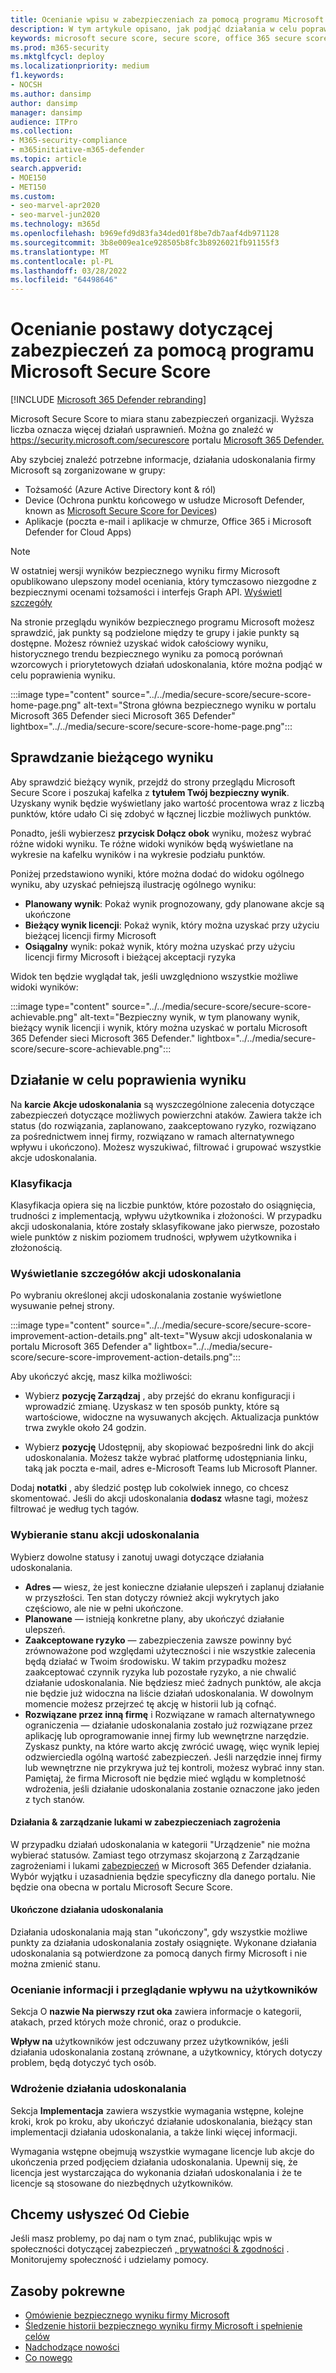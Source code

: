 ```yaml
---
title: Ocenianie wpisu w zabezpieczeniach za pomocą programu Microsoft Secure Score
description: W tym artykule opisano, jak podjąć działania w celu poprawienia wyniku bezpiecznego wyniku firmy Microsoft w Microsoft 365 Defender sieci Microsoft 365 Defender sieci.
keywords: microsoft secure score, secure score, office 365 secure score, microsoft security score, Microsoft 365 Defender portal, improvement actions
ms.prod: m365-security
ms.mktglfcycl: deploy
ms.localizationpriority: medium
f1.keywords:
- NOCSH
ms.author: dansimp
author: dansimp
manager: dansimp
audience: ITPro
ms.collection:
- M365-security-compliance
- m365initiative-m365-defender
ms.topic: article
search.appverid:
- MOE150
- MET150
ms.custom:
- seo-marvel-apr2020
- seo-marvel-jun2020
ms.technology: m365d
ms.openlocfilehash: b969efd9d83fa34ded01f8be7db7aaf4db971128
ms.sourcegitcommit: 3b8e009ea1ce928505b8fc3b8926021fb91155f3
ms.translationtype: MT
ms.contentlocale: pl-PL
ms.lasthandoff: 03/28/2022
ms.locfileid: "64498646"
---
```

# <a name="assess-your-security-posture-with-microsoft-secure-score"></a>Ocenianie postawy dotyczącej zabezpieczeń za pomocą programu Microsoft Secure Score

[!INCLUDE [Microsoft 365 Defender rebranding](../includes/microsoft-defender.md)]

Microsoft Secure Score to miara stanu zabezpieczeń organizacji. Wyższa liczba oznacza więcej działań usprawnień. Można go znaleźć w https://security.microsoft.com/securescore portalu [Microsoft 365 Defender.](microsoft-365-defender.md)

Aby szybciej znaleźć potrzebne informacje, działania udoskonalania firmy Microsoft są zorganizowane w grupy:

- Tożsamość (Azure Active Directory kont & ról)
- Device (Ochrona punktu końcowego w usłudze Microsoft Defender, known as [Microsoft Secure Score for Devices](/windows/security/threat-protection/microsoft-defender-atp/tvm-microsoft-secure-score-devices))
- Aplikacje (poczta e-mail i aplikacje w chmurze, Office 365 i Microsoft Defender for Cloud Apps)

>[!NOTE]
>W ostatniej wersji wyników bezpiecznego wyniku firmy Microsoft opublikowano ulepszony model oceniania, który tymczasowo niezgodne z bezpiecznymi ocenami tożsamości i interfejs Graph API. [Wyświetl szczegóły](microsoft-secure-score-whats-new.md)

Na stronie przeglądu wyników bezpiecznego programu Microsoft możesz sprawdzić, jak punkty są podzielone między te grupy i jakie punkty są dostępne. Możesz również uzyskać widok całościowy wyniku, historycznego trendu bezpiecznego wyniku za pomocą porównań wzorcowych i priorytetowych działań udoskonalania, które można podjąć w celu poprawienia wyniku.

:::image type="content" source="../../media/secure-score/secure-score-home-page.png" alt-text="Strona główna bezpiecznego wyniku w portalu Microsoft 365 Defender sieci Microsoft 365 Defender" lightbox="../../media/secure-score/secure-score-home-page.png":::

## <a name="check-your-current-score"></a>Sprawdzanie bieżącego wyniku

Aby sprawdzić bieżący wynik, przejdź do strony przeglądu Microsoft Secure Score i poszukaj kafelka z **tytułem Twój bezpieczny wynik**. Uzyskany wynik będzie wyświetlany jako wartość procentowa wraz z liczbą punktów, które udało Ci się zdobyć w łącznej liczbie możliwych punktów.

Ponadto, jeśli wybierzesz **przycisk Dołącz obok** wyniku, możesz wybrać różne widoki wyniku. Te różne widoki wyników będą wyświetlane na wykresie na kafelku wyników i na wykresie podziału punktów.

Poniżej przedstawiono wyniki, które można dodać do widoku ogólnego wyniku, aby uzyskać pełniejszą ilustrację ogólnego wyniku:

- **Planowany wynik**: Pokaż wynik prognozowany, gdy planowane akcje są ukończone
- **Bieżący wynik licencji**: Pokaż wynik, który można uzyskać przy użyciu bieżącej licencji firmy Microsoft
- **Osiągalny** wynik: pokaż wynik, który można uzyskać przy użyciu licencji firmy Microsoft i bieżącej akceptacji ryzyka

Widok ten będzie wyglądał tak, jeśli uwzględniono wszystkie możliwe widoki wyników:

:::image type="content" source="../../media/secure-score/secure-score-achievable.png" alt-text="Bezpieczny wynik, w tym planowany wynik, bieżący wynik licencji i wynik, który można uzyskać w portalu Microsoft 365 Defender sieci Microsoft 365 Defender." lightbox="../../media/secure-score/secure-score-achievable.png":::

## <a name="take-action-to-improve-your-score"></a>Działanie w celu poprawienia wyniku

Na **karcie Akcje udoskonalania** są wyszczególnione zalecenia dotyczące zabezpieczeń dotyczące możliwych powierzchni ataków. Zawiera także ich status (do rozwiązania, zaplanowano, zaakceptowano ryzyko, rozwiązano za pośrednictwem innej firmy, rozwiązano w ramach alternatywnego wpływu i ukończono). Możesz wyszukiwać, filtrować i grupować wszystkie akcje udoskonalania.  

### <a name="ranking"></a>Klasyfikacja

Klasyfikacja opiera się na liczbie punktów, które pozostało do osiągnięcia, trudności z implementacją, wpływu użytkownika i złożoności. W przypadku akcji udoskonalania, które zostały sklasyfikowane jako pierwsze, pozostało wiele punktów z niskim poziomem trudności, wpływem użytkownika i złożonością.

### <a name="view-improvement-action-details"></a>Wyświetlanie szczegółów akcji udoskonalania

Po wybraniu określonej akcji udoskonalania zostanie wyświetlone wysuwanie pełnej strony.  

:::image type="content" source="../../media/secure-score/secure-score-improvement-action-details.png" alt-text="Wysuw akcji udoskonalania w portalu Microsoft 365 Defender a" lightbox="../../media/secure-score/secure-score-improvement-action-details.png":::

Aby ukończyć akcję, masz kilka możliwości:

- Wybierz **pozycję Zarządzaj** , aby przejść do ekranu konfiguracji i wprowadzić zmianę. Uzyskasz w ten sposób punkty, które są wartościowe, widoczne na wysuwanych akcjęch. Aktualizacja punktów trwa zwykle około 24 godzin.

- Wybierz **pozycję** Udostępnij, aby skopiować bezpośredni link do akcji udoskonalania. Możesz także wybrać platformę udostępniania linku, taką jak poczta e-mail, adres e-Microsoft Teams lub Microsoft Planner.

Dodaj **notatki** , aby śledzić postęp lub cokolwiek innego, co chcesz skomentować. Jeśli do akcji udoskonalania **dodasz** własne tagi, możesz filtrować je według tych tagów.

### <a name="choose-an-improvement-action-status"></a>Wybieranie stanu akcji udoskonalania

Wybierz dowolne statusy i zanotuj uwagi dotyczące działania udoskonalania.

- **Adres —** wiesz, że jest konieczne działanie ulepszeń i zaplanuj działanie w przyszłości. Ten stan dotyczy również akcji wykrytych jako częściowo, ale nie w pełni ukończone.
- **Planowane** — istnieją konkretne plany, aby ukończyć działanie ulepszeń.
- **Zaakceptowane ryzyko** — zabezpieczenia zawsze powinny być zrównoważone pod względami użyteczności i nie wszystkie zalecenia będą działać w Twoim środowisku. W takim przypadku możesz zaakceptować czynnik ryzyka lub pozostałe ryzyko, a nie chwalić działanie udoskonalania. Nie będziesz mieć żadnych punktów, ale akcja nie będzie już widoczna na liście działań udoskonalania. W dowolnym momencie możesz przejrzeć tę akcję w historii lub ją cofnąć.
- **Rozwiązane przez inną firmę** i Rozwiązane w ramach alternatywnego ograniczenia — działanie udoskonalania zostało już rozwiązane przez aplikację lub oprogramowanie innej firmy lub wewnętrzne narzędzie. Zyskasz punkty, na które warto akcję zwrócić uwagę, więc wynik lepiej odzwierciedla ogólną wartość zabezpieczeń. Jeśli narzędzie innej firmy lub wewnętrzne nie przykrywa już tej kontroli, możesz wybrać inny stan. Pamiętaj, że firma Microsoft nie będzie mieć wglądu w kompletność wdrożenia, jeśli działanie udoskonalania zostanie oznaczone jako jeden z tych stanów.

#### <a name="threat--vulnerability-management-improvement-actions"></a>Działania & zarządzanie lukami w zabezpieczeniach zagrożenia

W przypadku działań udoskonalania w kategorii "Urządzenie" nie można wybierać statusów. Zamiast tego otrzymasz skojarzoną z Zarządzanie zagrożeniami i lukami [zabezpieczeń](/windows/security/threat-protection/microsoft-defender-atp/tvm-security-recommendation) w Microsoft 365 Defender działania. Wybór wyjątku i uzasadnienia będzie specyficzny dla danego portalu. Nie będzie ona obecna w portalu Microsoft Secure Score.

#### <a name="completed-improvement-actions"></a>Ukończone działania udoskonalania

Działania udoskonalania mają stan "ukończony", gdy wszystkie możliwe punkty za działania udoskonalania zostały osiągnięte. Wykonane działania udoskonalania są potwierdzone za pomocą danych firmy Microsoft i nie można zmienić stanu.

### <a name="assess-information-and-review-user-impact"></a>Ocenianie informacji i przeglądanie wpływu na użytkowników

Sekcja O **nazwie Na pierwszy rzut oka** zawiera informacje o kategorii, atakach, przed których może chronić, oraz o produkcie.

**Wpływ na** użytkowników jest odczuwany przez użytkowników, jeśli działania udoskonalania zostaną zrównane, a użytkownicy, których dotyczy problem, będą dotyczyć tych osób.

### <a name="implement-the-improvement-action"></a>Wdrożenie działania udoskonalania

Sekcja **Implementacja** zawiera wszystkie wymagania wstępne, kolejne kroki, krok po kroku, aby ukończyć działanie udoskonalania, bieżący stan implementacji działania udoskonalania, a także linki więcej informacji.

Wymagania wstępne obejmują wszystkie wymagane licencje lub akcje do ukończenia przed podjęciem działania udoskonalania. Upewnij się, że licencja jest wystarczająca do wykonania działań udoskonalania i że te licencje są stosowane do niezbędnych użytkowników.  

## <a name="we-want-to-hear-from-you"></a>Chcemy usłyszeć Od Ciebie

Jeśli masz problemy, po daj nam o tym znać, publikując wpis w społeczności dotyczącej zabezpieczeń [, prywatności & zgodności](https://techcommunity.microsoft.com/t5/Security-Privacy-Compliance/bd-p/security_privacy) . Monitorujemy społeczność i udzielamy pomocy.

## <a name="related-resources"></a>Zasoby pokrewne

- [Omówienie bezpiecznego wyniku firmy Microsoft](microsoft-secure-score.md)
- [Śledzenie historii bezpiecznego wyniku firmy Microsoft i spełnienie celów](microsoft-secure-score-history-metrics-trends.md)
- [Nadchodzące nowości](microsoft-secure-score-whats-coming.md)
- [Co nowego](microsoft-secure-score-whats-new.md)

